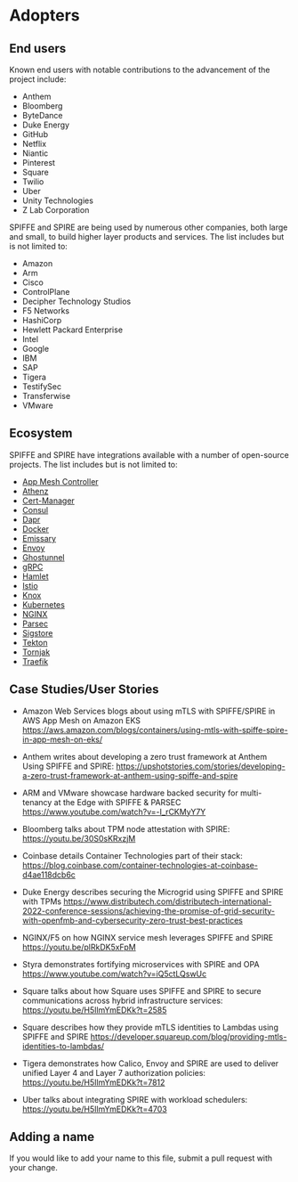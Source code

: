# Adopters

## End users

Known end users with notable contributions to the advancement of the project include:

* Anthem
* Bloomberg
* ByteDance
* Duke Energy
* GitHub
* Netflix
* Niantic
* Pinterest
* Square
* Twilio
* Uber
* Unity Technologies
* Z Lab Corporation

SPIFFE and SPIRE are being used by numerous other companies, both large and small, to build higher layer products and services. The list includes but is not limited to:

* Amazon
* Arm
* Cisco
* ControlPlane
* Decipher Technology Studios
* F5 Networks
* HashiCorp
* Hewlett Packard Enterprise
* Intel
* Google
* IBM
* SAP
* Tigera
* TestifySec
* Transferwise
* VMware

## Ecosystem

SPIFFE and SPIRE have integrations available with a number of open-source projects. The list includes but is not limited to:

* [App Mesh Controller](https://github.com/aws/aws-app-mesh-controller-for-k8s)  
* [Athenz](https://github.com/yahoo/athenz)
* [Cert-Manager](https://github.com/cert-manager/csi-driver-spiffe)  
* [Consul](https://github.com/hashicorp/consul)  
* [Dapr](https://github.com/dapr)  
* [Docker](https://github.com/containerd/containerd)  
* [Emissary](https://github.com/github/emissary)  
* [Envoy](https://github.com/envoyproxy/envoy)  
* [Ghostunnel](https://github.com/square/ghostunnel)  
* [gRPC](https://pkg.go.dev/github.com/spiffe/go-spiffe/v2/examples/spiffe-grpc)
* [Hamlet](https://github.com/vmware/hamlet)  
* [Istio](https://github.com/istio/istio)  
* [Knox](https://github.com/pinterest/knox)  
* [Kubernetes](https://github.com/kubernetes/kubernetes)  
* [NGINX](http://hg.nginx.org/nginx/)  
* [Parsec](https://github.com/parallaxsecond/parsec)  
* [Sigstore](https://github.com/sigstore/fulcio)  
* [Tekton](https://github.com/tektoncd/chains)  
* [Tornjak](https://github.com/spiffe/tornjak)  
* [Traefik](https://github.com/traefik/traefik)

## Case Studies/User Stories

* Amazon Web Services blogs about using mTLS with SPIFFE/SPIRE in AWS App Mesh on Amazon EKS
<https://aws.amazon.com/blogs/containers/using-mtls-with-spiffe-spire-in-app-mesh-on-eks/>

* Anthem writes about developing a zero trust framework at Anthem Using SPIFFE and SPIRE:
<https://upshotstories.com/stories/developing-a-zero-trust-framework-at-anthem-using-spiffe-and-spire>

* ARM and VMware showcase hardware backed security for multi-tenancy at the Edge with SPIFFE & PARSEC
<https://www.youtube.com/watch?v=-I_rCKMyY7Y>

* Bloomberg talks about TPM node attestation with SPIRE:
<https://youtu.be/30S0sKRxzjM>

* Coinbase details Container Technologies part of their stack:
<https://blog.coinbase.com/container-technologies-at-coinbase-d4ae118dcb6c>

* Duke Energy describes securing the Microgrid using SPIFFE and SPIRE with TPMs
<https://www.distributech.com/distributech-international-2022-conference-sessions/achieving-the-promise-of-grid-security-with-openfmb-and-cybersecurity-zero-trust-best-practices>

* NGINX/F5 on how NGINX service mesh leverages SPIFFE and SPIRE
<https://youtu.be/plRkDK5xFpM>

* Styra demonstrates fortifying microservices with SPIRE and OPA
<https://www.youtube.com/watch?v=iQ5ctLQswUc>

* Square talks about how Square uses SPIFFE and SPIRE to secure communications across hybrid infrastructure services:
<https://youtu.be/H5IlmYmEDKk?t=2585>

* Square describes how they provide mTLS identities to Lambdas using SPIFFE and SPIRE
<https://developer.squareup.com/blog/providing-mtls-identities-to-lambdas/>

* Tigera demonstrates how Calico, Envoy and SPIRE are used to deliver unified Layer 4 and Layer 7 authorization policies:
<https://youtu.be/H5IlmYmEDKk?t=7812>

* Uber talks about integrating SPIRE with workload schedulers:
<https://youtu.be/H5IlmYmEDKk?t=4703>

## Adding a name

If you would like to add your name to this file, submit a pull request with your change.
